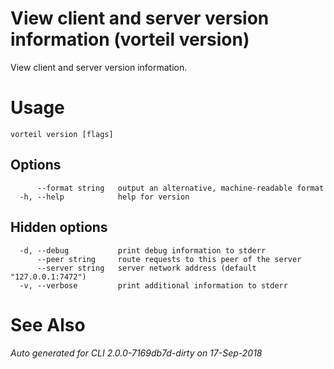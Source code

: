 # View client and server version information (vorteil version)

View client and server version information.

# Usage

```
vorteil version [flags]
```

## Options

```
      --format string   output an alternative, machine-readable format
  -h, --help            help for version
```

## Hidden options

```
  -d, --debug           print debug information to stderr
      --peer string     route requests to this peer of the server
      --server string   server network address (default "127.0.0.1:7472")
  -v, --verbose         print additional information to stderr
```

# See Also


###### Auto generated for CLI 2.0.0-7169db7d-dirty on 17-Sep-2018
